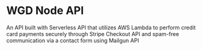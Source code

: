 # WGD Node API
An API built with Serverless API that utilizes AWS Lambda to perform credit card payments securely through Stripe Checkout API and spam-free communication via a contact form using Mailgun API
